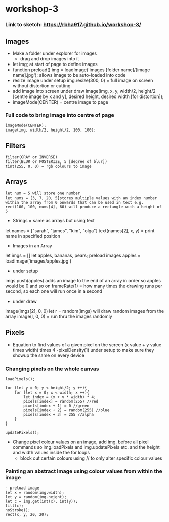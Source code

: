# workshop-3

### Link to sketch: https://rbha917.github.io/workshop-3/

## Images
- Make a folder under explorer for images
	- drag and drop images into it
- let img; at start of page to define images
- function preload()
	img = loadImage('images [folder name]/[image name].jpg');
allows image to be auto-loaded into code
- resize image under setup
	img.resize(300, 0) = full image on screen without distortion or cutting
- add image into screen under draw
	image(img, x, y, width/2, height/2 [centre image by x and y], desired height, desired width [for distortion]);
- imageMode(CENTER) = centre image to page
### Full code to bring image into centre of page
	imageMode(CENTER);
	image(img, width/2, height/2, 100, 100);
 
## Filters
	filter(GRAY or INVERSE)
	filter(BLUR or POSTERIZE, 5 [degree of blur])
	tint(255, 0, 0) = rgb colours to image

## Arrays
	let num = 5 will store one number
	let nums = [3, 7, 20, 5]stores multiple values with an index number within the array from 0 onwards that can be used in text e.g.
	rect(100, 100, nums[4], 60) will produce a rectangle with a height of 5
- Strings = same as arrays but using text

let names = ["sarah", "james", "kim", "olga"]
text(names[2], x, y) = print name in specified position

- Images in an Array

let imgs = []
let apples, bananas, pears;
preload images
apples = loadImage('images/apples.jpg')
- under setup

imgs.push(apples) adds an image to the end of an array in order so apples would be 0 and so on
frameRate(1) = how many times the drawing runs per second, so each one will run once in a second
- under draw
  
image(imgs[2], 0, 0) 
let r = random(imgs) will draw random images from the array
image(r, 0, 0) = run thru the images randomly

## Pixels
- Equation to find values of a given pixel on the screen
	(x value + y value times width) times 4
-pixelDensity(1) under setup to make sure they showup the same on every device
### Changing pixels on the whole canvas
	loadPixels();
 
	for (let y = 0; y < height/2; y ++){
		for (let x = 0; x < width; x ++){
			let index = (x + y * width) * 4;
			pixels[index] = random(255) //red
			pixels[index + 1] = 0 //green
			pixels[index + 2] = random(255) //blue
			pixels[index + 3] = 255 //alpha
		}
	}
 
	updatePixels();
- Change pixel colour values on an image, add img. before all pixel commands so img.loadPixels and img.updatePixels etc. and the height and width values inside the for loops
	- block out certain colours using // to only alter specific colour values
 
### Painting an abstract image using colour values from within the image
	- preload image
	let x = random(img.width);
	let y = random(img.height);
	let c = img.get(int(x), int(y));
	fill(c);
	noStroke();
	rect(x, y, 20, 20);
